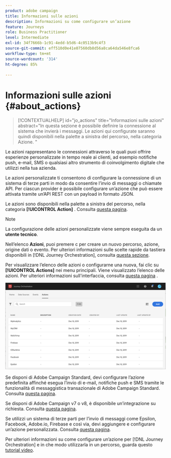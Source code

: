 ```yaml
---
product: adobe campaign
title: Informazioni sulle azioni
description: Informazioni su come configurare un’azione
feature: Journeys
role: Business Practitioner
level: Intermediate
exl-id: 34f7666b-1c91-4edd-b5d6-4c0513b9c4f3
source-git-commit: eff510d0e41e07560db8d56a8ca64da546e8fca6
workflow-type: tm+mt
source-wordcount: '314'
ht-degree: 85%

---
```


# Informazioni sulle azioni {#about_actions}

>[!CONTEXTUALHELP]
>id="jo_actions"
>title="Informazioni sulle azioni"
>abstract="In questa sezione è possibile definire la connessione al sistema che invierà i messaggi. Le azioni qui configurate saranno quindi disponibili nella palette a sinistra del percorso, nella categoria Azione. "

Le azioni rappresentano le connessioni attraverso le quali puoi offrire esperienze personalizzate in tempo reale ai clienti, ad esempio notifiche push, e-mail, SMS o qualsiasi altro strumento di coinvolgimento digitale che utilizzi nella tua azienda.

Le azioni personalizzate ti consentono di configurare la connessione di un sistema di terze parti in modo da consentire l’invio di messaggi o chiamate API. Per ciascun provider è possibile configurare un’azione che può essere attivata tramite un’API REST con un payload in formato JSON.

Le azioni sono disponibili nella palette a sinistra del percorso, nella categoria **[!UICONTROL Action]** . Consulta [questa pagina](../building-journeys/about-action-activities.md).

>[!NOTE]
>
>La configurazione delle azioni personalizzate viene sempre eseguita da un **utente tecnico**.

Nell’elenco **Azioni**, puoi premere c per creare un nuovo percorso, azione, origine dati o evento. Per ulteriori informazioni sulle scelte rapide da tastiera disponibili in [!DNL Journey Orchestration], consulta [questa sezione](../about/user-interface.md#section_ksq_zr1_ffb).

Per visualizzare l’elenco delle azioni o configurarne una nuova, fai clic su **[!UICONTROL Actions]** nei menu principali. Viene visualizzato l’elenco delle azioni. Per ulteriori informazioni sull&#39;interfaccia, consulta [questa pagina](../about/user-interface.md) .

![](../assets/custom1.png)

Se disponi di Adobe Campaign Standard, devi configurare l’azione predefinita affinché esegua l’invio di e-mail, notifiche push e SMS tramite le funzionalità di messaggistica transazionale di Adobe Campaign Standard. Consulta [questa pagina](../action/working-with-adobe-campaign.md#using_adobe_campaign_standard).

Se disponi di Adobe Campaign v7 o v8, è disponibile un’integrazione su richiesta. Consulta [questa pagina](../action/working-with-adobe-campaign.md#using_adobe_campaign_v7_v8).

Se utilizzi un sistema di terze parti per l’invio di messaggi come Epsilon, Facebook, Adobe.io, Firebase e così via, devi aggiungere e configurare un’azione personalizzata. Consulta [questa pagina](../action/about-custom-action-configuration.md).

Per ulteriori informazioni su come configurare un’azione per [!DNL Journey Orchestration] e in che modo utilizzarla in un percorso, guarda questo [tutorial video](https://docs.adobe.com/content/help/it-IT/journey-orchestration-learn/tutorials/configure-actions.html).
